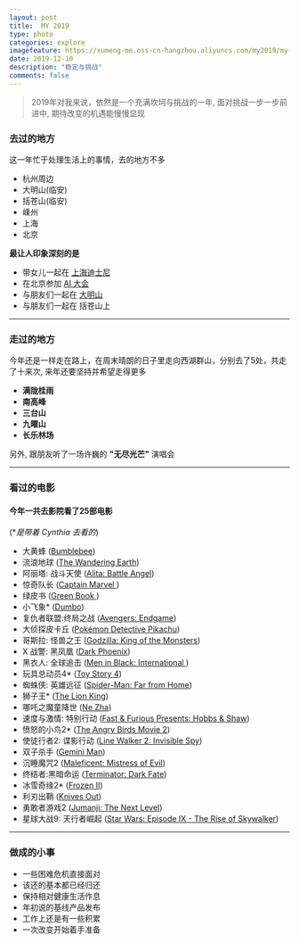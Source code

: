```yaml
---
layout: post
title:  MY 2019
type: photo
categories: explore
imagefeature: https://xumeng-me.oss-cn-hangzhou.aliyuncs.com/my2019/my-2019.jpeg?x-oss-process=image/resize,p_50
date: 2019-12-10
description: "稳定与挑战"
comments: false
---
```


> 2019年对我来说，依然是一个充满坎坷与挑战的一年, 面对挑战一步一步前进中, 期待改变的机遇能慢慢显现


### 去过的地方

这一年忙于处理生活上的事情，去的地方不多

- 杭州周边
- 大明山(临安)
- 括苍山(临安)
- 嵊州
- 上海
- 北京



**最让人印象深刻的是**

- 带女儿一起在 [上海迪士尼](https://xumeng.me/relax/once-upon-a-time)
- 在北京参加 [AI 大会](https://xumeng.me/create/baidu-ai)
- 与朋友们一起在 [大明山](https://xumeng.me/explore/damingshan-hiking)
- 与朋友们一起在 括苍山上

----

### 走过的地方

今年还是一样走在路上，在周末晴朗的日子里走向西湖群山，分别去了5处，共走了十来次, 来年还要坚持并希望走得更多

- **满陇桂雨**
- **南高峰**
- **三台山**
- **九曜山**
- **长乐林场**

另外, 跟朋友听了一场许巍的 **"无尽光芒"** 演唱会

----

### 看过的电影

#### 今年一共去影院看了25部电影

(**是带着  Cynthia 去看的*)

- 大黄蜂 ([Bumblebee](https://www.imdb.com/title/tt4701182/))
- 流浪地球 ([The Wandering Earth](https://www.imdb.com/title/tt7605074/))
- 阿丽塔: 战斗天使 ([Alita: Battle Angel](https://www.imdb.com/title/tt0437086/))
- 惊奇队长 ([Captain Marvel ](https://www.imdb.com/title/tt4154664/))
- 绿皮书 ([Green Book ](https://www.imdb.com/title/tt6966692/))
- 小飞象* ([Dumbo](https://www.imdb.com/title/tt3861390/))
- 复仇者联盟:终局之战 ([Avengers: Endgame](https://www.imdb.com/title/tt4154796/))
- 大侦探皮卡丘 ([Pokémon Detective Pikachu](https://www.imdb.com/title/tt5884052/mediaviewer/rm3467405056))
- 哥斯拉: 怪兽之王 ([Godzilla: King of the Monsters](https://www.imdb.com/title/tt3741700/))
- X 战警: 黑凤凰 ([Dark Phoenix](https://www.imdb.com/title/tt6565702/))
- 黑衣人: 全球追击 ([Men in Black: International ](https://www.imdb.com/title/tt2283336/))
- 玩具总动员4* ([Toy Story 4](https://www.imdb.com/title/tt1979376/))
- 蜘蛛侠: 英雄远征 ([Spider-Man: Far from Home](https://www.imdb.com/title/tt6320628/))
- 狮子王* ([The Lion King](https://www.imdb.com/title/tt6105098/))
- 哪吒之魔童降世 ([Ne Zha](https://www.imdb.com/title/tt10627720/))
- 速度与激情: 特别行动 ([Fast & Furious Presents: Hobbs & Shaw](https://www.imdb.com/title/tt6806448/))
- 愤怒的小鸟2* ([The Angry Birds Movie 2](https://www.imdb.com/title/tt6095472/))
- 使徒行者2: 谍影行动 ([Line Walker 2: Invisible Spy](https://www.imdb.com/title/tt10295602/))
- 双子杀手 ([Gemini Man](https://www.imdb.com/title/tt1025100/))
- 沉睡魔咒2 ([Maleficent: Mistress of Evil](https://www.imdb.com/title/tt4777008/))
- 终结者:黑暗命运 ([Terminator: Dark Fate](https://www.imdb.com/title/tt6450804/))
- 冰雪奇缘2* ([Frozen II](https://www.imdb.com/title/tt4520988/))
- 利刃出鞘 ([Knives Out](https://www.imdb.com/title/tt8946378/))
- 勇敢者游戏2 ([Jumanji: The Next Level](https://www.imdb.com/title/tt7975244/))
- 星球大战9: 天行者崛起 ([Star Wars: Episode IX - The Rise of Skywalker](https://www.imdb.com/title/tt2527338/))

----

### 做成的小事

- 一些困难危机直接面对
- 该还的基本都已经归还
- 保持相对健康生活作息
- 年初说的基线产品发布
- 工作上还是有一些积累
- 一次改变开始着手准备